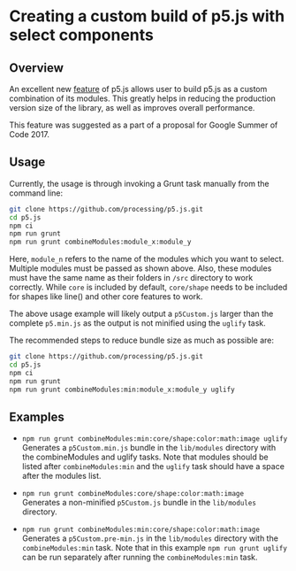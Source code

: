 # Creating a custom build of p5.js with select components

## Overview

An excellent new [feature](https://github.com/processing/p5.js/pull/2051) of p5.js allows user to build p5.js as a custom combination of its modules. This greatly helps in reducing the production version size of the library, as well as improves overall performance.

This feature was suggested as a part of a proposal for Google Summer of Code 2017.

## Usage

Currently, the usage is through invoking a Grunt task manually from the command line:

```sh
git clone https://github.com/processing/p5.js.git
cd p5.js
npm ci
npm run grunt
npm run grunt combineModules:module_x:module_y
```

Here, `module_n` refers to the name of the modules which you want to select. Multiple modules must be passed as shown above. Also, these modules must have the same name as their folders in `/src` directory to work correctly. While `core` is included by default, `core/shape` needs to be included for shapes like line() and other core features to work.

The above usage example will likely output a `p5Custom.js` larger than the complete `p5.min.js` as the output is not minified using the `uglify` task.

The recommended steps to reduce bundle size as much as possible are:

```sh
git clone https://github.com/processing/p5.js.git
cd p5.js
npm ci
npm run grunt
npm run grunt combineModules:min:module_x:module_y uglify
```

## Examples

- `npm run grunt combineModules:min:core/shape:color:math:image uglify`  
  Generates a `p5Custom.min.js` bundle in the `lib/modules` directory with the combineModules and uglify tasks. Note that modules should be listed after `combineModules:min` and the `uglify` task should have a space after the modules list.

- `npm run grunt combineModules:core/shape:color:math:image`  
  Generates a non-minified `p5Custom.js` bundle in the `lib/modules` directory.

- `npm run grunt combineModules:min:core/shape:color:math:image`  
  Generates a `p5Custom.pre-min.js` in the `lib/modules` directory with the `combineModules:min` task. Note that in this example `npm run grunt uglify` can be run separately after running the `combineModules:min` task.
